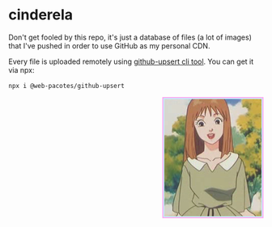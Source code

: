 # cinderela

Don't get fooled by this repo, it's just a database of files (a lot of images) that I've pushed in order to use GitHub as my personal CDN.

Every file is uploaded remotely using [github-upsert cli tool](https://github.com/web-pacotes/github-upsert). You can get it via npx:

```bash
npx i @web-pacotes/github-upsert
```

<p align="right">
    <img alt="cinderela wavy logo" src="https://raw.githubusercontent.com/freitzzz/cinderela/master/lagosta/cinderela.webp">
</p
